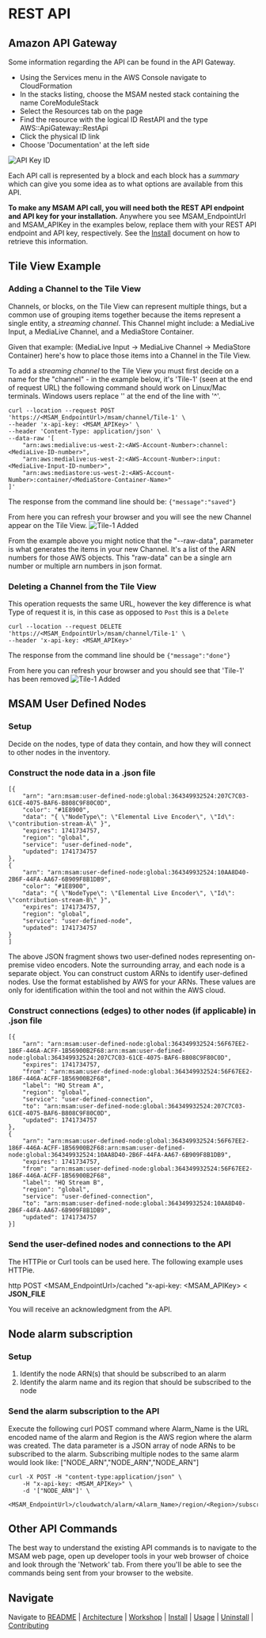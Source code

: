 # REST API

## Amazon API Gateway
Some information regarding the API can be found in the API Gateway. 
* Using the Services menu in the AWS Console navigate to CloudFormation
* In the stacks listing, choose the MSAM nested stack containing the name CoreModuleStack
* Select the Resources tab on the page
* Find the resource with the logical ID RestAPI and the type AWS::ApiGateway::RestApi
* Click the physical ID link
* Choose 'Documentation' at the left side

![API Key ID](images/api-gateway-documentation.png)

Each API call is represented by a block and each block has a _summary_ which can give you some idea as to what options are available from this API.

**To make any MSAM API call, you will need both the REST API endpoint and API key for your installation.** Anywhere you see MSAM_EndpointUrl and MSAM_APIKey in the examples below, replace them with your REST API endpoint and API key, respectively. See the [Install](INSTALL.md) document on how to retrieve this information.

## Tile View Example

### Adding a Channel to the Tile View
Channels, or blocks, on the Tile View can represent multiple things, but a common use of grouping items together because the items represent a single entity, a _streaming channel_. This Channel might include: a MediaLive Input, a MediaLive Channel, and a MediaStore Container.

Given that example: (MediaLive Input -> MediaLive Channel -> MediaStore Container) here's how to place those items into a Channel in the Tile View.


To add a _streaming channel_ to the Tile View you must first decide on a name for the "channel" - in the example below, it's 'Tile-1' (seen at the end of request URL)
the following command should work on Linux/Mac terminals. Windows users replace '\' at the end of the line with '^'.
```
curl --location --request POST 'https://<MSAM_EndpointUrl>/msam/channel/Tile-1' \
--header 'x-api-key: <MSAM_APIKey>' \
--header 'Content-Type: application/json' \
--data-raw '[
	"arn:aws:medialive:us-west-2:<AWS-Account-Number>:channel:<MediaLive-ID-number>",
	"arn:aws:medialive:us-west-2:<AWS-Account-Number>:input:<MediaLive-Input-ID-number>",
	"arn:aws:mediastore:us-west-2:<AWS-Account-Number>:container/<MediaStore-Container-Name>"
]'
```
The response from the command line should be:
`{"message":"saved"}`

From here you can refresh your browser and you will see the new Channel appear on the Tile View.
![Tile-1 Added](images/added-tile.png)

From the example above you might notice that the "--raw-data", parameter is what generates the items in your new Channel. It's a list of the ARN numbers for those AWS objects.  This "raw-data" can be a single arn number or multiple arn numbers in json format.

### Deleting a Channel from the Tile View
This operation requests the same URL, however the key difference is what Type of request it is, in this case as opposed to `Post` this is a `Delete`
```
curl --location --request DELETE 'https://<MSAM_EndpointUrl>/msam/channel/Tile-1' \
--header 'x-api-key: <MSAM_APIKey>'
```
The response from the command line should be
`{"message":"done"}`

From here you can refresh your browser and you should see that 'Tile-1' has been removed
![Tile-1 Added](images/removed-tile.png)

## MSAM User Defined Nodes

### Setup

Decide on the nodes, type of data they contain, and how they will connect to other nodes in the inventory.

### Construct the node data in a .json file

```
[{
    "arn": "arn:msam:user-defined-node:global:364349932524:207C7C03-61CE-4075-BAF6-B808C9F80C0D",
    "color": "#1E8900",
    "data": "{ \"NodeType\": \"Elemental Live Encoder\", \"Id\": \"contribution-stream-A\" }",
    "expires": 1741734757,
    "region": "global",
    "service": "user-defined-node",
    "updated": 1741734757
},
{
    "arn": "arn:msam:user-defined-node:global:364349932524:10AA8D40-2B6F-44FA-AA67-6B909F8B1DB9",
    "color": "#1E8900",
    "data": "{ \"NodeType\": \"Elemental Live Encoder\", \"Id\": \"contribution-stream-B\" }",
    "expires": 1741734757,
    "region": "global",
    "service": "user-defined-node",
    "updated": 1741734757
}
]
```

The above JSON fragment shows two user-defined nodes representing on-premise video encoders. Note the surrounding array, and each node is a separate object. You can construct custom ARNs to identify user-defined nodes. Use the format established by AWS for your ARNs. These values are only for identification within the tool and not within the AWS cloud.

### Construct connections (edges) to other nodes (if applicable) in .json file

```
[{
    "arn": "arn:msam:user-defined-node:global:364349932524:56F67EE2-186F-446A-ACFF-1B56900B2F68:arn:msam:user-defined-node:global:364349932524:207C7C03-61CE-4075-BAF6-B808C9F80C0D",
    "expires": 1741734757,
    "from": "arn:msam:user-defined-node:global:364349932524:56F67EE2-186F-446A-ACFF-1B56900B2F68",
    "label": "HQ Stream A",
    "region": "global",
    "service": "user-defined-connection",
    "to": "arn:msam:user-defined-node:global:364349932524:207C7C03-61CE-4075-BAF6-B808C9F80C0D",
    "updated": 1741734757
},
{
    "arn": "arn:msam:user-defined-node:global:364349932524:56F67EE2-186F-446A-ACFF-1B56900B2F68:arn:msam:user-defined-node:global:364349932524:10AA8D40-2B6F-44FA-AA67-6B909F8B1DB9",
    "expires": 1741734757,
    "from": "arn:msam:user-defined-node:global:364349932524:56F67EE2-186F-446A-ACFF-1B56900B2F68",
    "label": "HQ Stream B",
    "region": "global",
    "service": "user-defined-connection",
    "to": "arn:msam:user-defined-node:global:364349932524:10AA8D40-2B6F-44FA-AA67-6B909F8B1DB9",
    "updated": 1741734757
}]
```

### Send the user-defined nodes and connections to the API

The HTTPie or Curl tools can be used here. The following example uses HTTPie.


http POST <MSAM_EndpointUrl>/cached "x-api-key: <MSAM_APIKey> < **JSON_FILE**

You will receive an acknowledgment from the API.

## Node alarm subscription

### Setup
1. Identify the node ARN(s) that should be subscribed to an alarm
1. Identify the alarm name and its region that should be subscribed to the node

### Send the alarm subscription to the API

Execute the following curl POST command where Alarm_Name is the URL encoded name of the alarm and Region is the AWS region where the alarm was created. 
The data parameter is a JSON array of node ARNs to be subscribed to the alarm. Subscribing multiple nodes to the same alarm would look like: ["NODE_ARN","NODE_ARN","NODE_ARN"]

```
curl -X POST -H "content-type:application/json" \
	-H "x-api-key: <MSAM_APIKey>" \
	-d '["NODE_ARN"]' \
    <MSAM_EndpointUrl>/cloudwatch/alarm/<Alarm_Name>/region/<Region>/subscribe
```


## Other API Commands
The best way to understand the existing API commands is to navigate to the MSAM web page, open up developer tools in your web browser of choice and look through the 'Network' tab. From there you'll be able to see the commands being sent from your browser to the website.


## Navigate

Navigate to [README](../README.md) | [Architecture](ARCHITECTURE.md) | [Workshop](WORKSHOP.md) | [Install](INSTALL.md) | [Usage](USAGE.md) | [Uninstall](UNINSTALL.md) | [Contributing](../CONTRIBUTING.md)